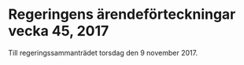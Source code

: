 # Regeringens ärendeförteckningar vecka 45, 2017

Till regeringssammanträdet torsdag den 9 november 2017.
